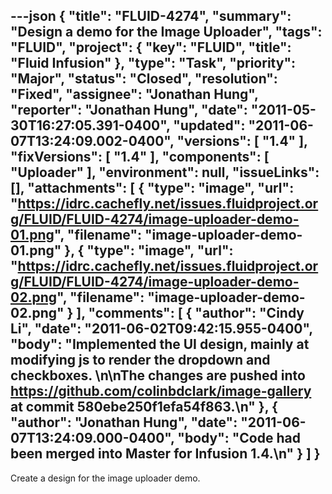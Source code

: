 ---json
{
  "title": "FLUID-4274",
  "summary": "Design a demo for the Image Uploader",
  "tags": "FLUID",
  "project": {
    "key": "FLUID",
    "title": "Fluid Infusion"
  },
  "type": "Task",
  "priority": "Major",
  "status": "Closed",
  "resolution": "Fixed",
  "assignee": "Jonathan Hung",
  "reporter": "Jonathan Hung",
  "date": "2011-05-30T16:27:05.391-0400",
  "updated": "2011-06-07T13:24:09.002-0400",
  "versions": [
    "1.4"
  ],
  "fixVersions": [
    "1.4"
  ],
  "components": [
    "Uploader"
  ],
  "environment": null,
  "issueLinks": [],
  "attachments": [
    {
      "type": "image",
      "url": "https://idrc.cachefly.net/issues.fluidproject.org/FLUID/FLUID-4274/image-uploader-demo-01.png",
      "filename": "image-uploader-demo-01.png"
    },
    {
      "type": "image",
      "url": "https://idrc.cachefly.net/issues.fluidproject.org/FLUID/FLUID-4274/image-uploader-demo-02.png",
      "filename": "image-uploader-demo-02.png"
    }
  ],
  "comments": [
    {
      "author": "Cindy Li",
      "date": "2011-06-02T09:42:15.955-0400",
      "body": "Implemented the UI design, mainly at modifying js to render the dropdown and checkboxes.&#x20;\n\nThe changes are pushed into <https://github.com/colinbdclark/image-gallery> at commit 580ebe250f1efa54f863.\n"
    },
    {
      "author": "Jonathan Hung",
      "date": "2011-06-07T13:24:09.000-0400",
      "body": "Code had been merged into Master for Infusion 1.4.\n"
    }
  ]
}
---
Create a design for the image uploader demo.

        